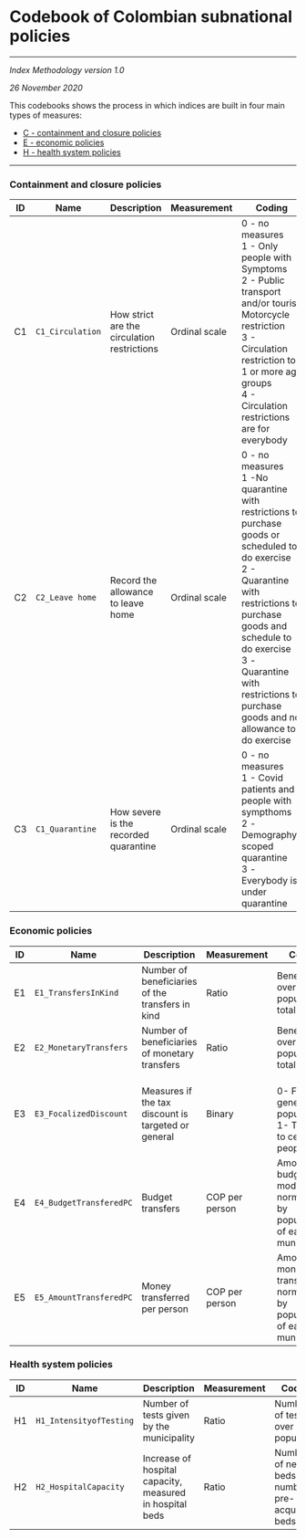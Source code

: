 # Codebook of Colombian subnational policies
---
*Index Methodology version 1.0*

*26 November 2020*

This codebooks shows the process in which indices are built in four main types of measures:

- [C - containment and closure policies](#containment-and-closure-policies)
- [E - economic policies](#economic-policies)
- [H - health system policies](#health-system-policies)

---
### Containment and closure policies

| ID | Name | Description | Measurement | Coding |
| --- | --- | --- | --- | --- |
| C1 | `C1_Circulation` | How strict are the circulation restrictions | Ordinal scale | 0 - no measures <br/>1 -	Only people with Symptoms <br/>2 - 	Public transport and/or tourist. Motorcycle restriction  <br/>3 -	Circulation restriction to 1 or more age groups <br/>4 -	Circulation restrictions are for everybody |
| C2 | `C2_Leave home` | Record the allowance to leave home | Ordinal scale | 0 - no measures <br/>1 -No quarantine with restrictions to purchase goods or scheduled to do exercise <br/>2 - Quarantine with restrictions to purchase goods and schedule to do exercise  <br/>3 -Quarantine with restrictions to purchase goods and no allowance to do exercise |
| C3 | `C1_Quarantine` | How severe is the recorded quarantine | Ordinal scale | 0 - no measures <br/>1 -	Covid patients and people with sympthoms <br/>2 -Demographyc scoped quarantine  <br/>3 -Everybody is under quarantine |

### Economic policies

| ID | Name | Description | Measurement | Coding |
| --- | --- | --- | --- | --- |
|E1|`E1_TransfersInKind` |Number of beneficiaries of the transfers in kind|Ratio|Beneficiaries over population total|
|E2|`E2_MonetaryTransfers` |Number of beneficiaries of monetary transfers|Ratio|Beneficiaries over population total|
|E3|`E3_FocalizedDiscount` |Measures if the tax discount is targeted or general|Binary|</br>0- For the general population </br>1- Targeted to certain people|
|E4|`E4_BudgetTransferedPC` |Budget transfers|COP per person|Amount of budget modification normalized by population of each municipality|
|E5|`E5_AmountTransferedPC` |Money transferred per person|COP per person|Amount of money transferred normalized by population of each municipality|
### Health system policies

| ID | Name | Description | Measurement | Coding |
| --- | --- | --- | --- | --- |
|H1|`H1_IntensityofTesting`|Number of tests given by the municipality|Ratio|Number of tests over population|
|H2|`H2_HospitalCapacity`|Increase of hospital capacity, measured in hospital beds|Ratio|Number of new beds over number of pre-acquired beds|
